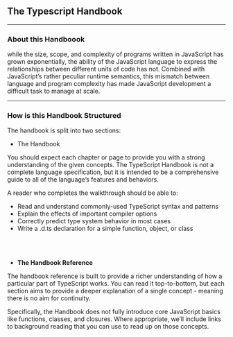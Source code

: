 ## The Typescript Handbook
***

### About this Handboook 
while the size, scope, and complexity of programs written in JavaScript has grown exponentially, the ability of the JavaScript language to express the relationships between different units of code has not. Combined with JavaScript’s rather peculiar runtime semantics, this mismatch between language and program complexity has made JavaScript development a difficult task to manage at scale.

***
### How is this Handbook Structured

The handbook is split into two sections:

- The Handbook
  
You should expect each chapter or page to provide you with a strong understanding of the given concepts. The TypeScript Handbook is not a complete language specification, but it is intended to be a comprehensive guide to all of the language’s features and behaviors.

A reader who completes the walkthrough should be able to:

- Read and understand commonly-used TypeScript syntax and patterns
- Explain the effects of important compiler options
- Correctly predict type system behavior in most cases
- Write a .d.ts declaration for a simple function, object, or class

<br> 
<br>

- <div style="font-weight: bold"> The Handbook Reference </div>
The handbook reference is built to provide a richer understanding of how a particular part of TypeScript works. You can read it top-to-bottom, but each section aims to provide a deeper explanation of a single concept - meaning there is no aim for continuity.

Specifically, the Handbook does not fully introduce core JavaScript basics like functions, classes, and closures. Where appropriate, we’ll include links to background reading that you can use to read up on those concepts.


